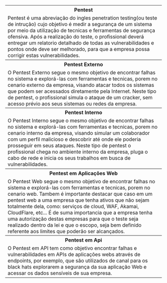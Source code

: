 <body>
    <table>
        <tbody>
            <tr>
                <tr>
                    <th>Pentest</th>
                </tr>
                <td>Pentest é uma abreviação do ingles penetration testing(ou teste de intrução) cujo objetivo é medir a segurança de um sistema por meio da utilização de tecnicas e ferramentas de segurança ofensiva. Após a realização do teste, o profissional deverá entregar um relatorio detalhado de todas as vulnerabilidades e pontos onde deve ser melhorado, para que a empresa possa corrigir estas vulnerabilidades.</td>
        </tr>
<tr>
        <tr>
            <th>Pentest Externo</th>
        </tr>
<td>O Pentest Externo segue o mesmo objetivo de encontrar falhas no sistema e explorá-las com ferramentas e tecnicas, porem no cenario externo da empresa, visando atacar todos os sistemas que podem ser acessados ​​diretamente pela Internet. Neste tipo de pentest, o profissional simula o ataque de um cracker, sem acesso prévio aos seus sistemas ou redes da empresa.</td>
</tr> 
<tr>
        <tr>
            <th>Pentest Interno</th>
        </tr>
<td>O Pentest Interno segue o mesmo objetivo de encontrar falhas no sistema e explorá-las com ferramentas e tecnicas, porem no cenario interno da empresa, visando simular um colaborador com um perfil malicioso e descobrir até onde ele poderia prosseguir em seus ataques. Neste tipo de pentest o profissional chega no ambiente interno da empresa, pluga o cabo de rede e inicia os seus trabalhos em busca de vulnerabilidades.</td>
</tr>  
<tr>
<tr>
    <th>Pentest em Aplicações Web</th>
</tr>
<td>O Pentest Web segue o mesmo objetivo de encontrar falhas no sistema e explorá-las com ferramentas e tecnicas, porem no cenario web. Tambem é importante destacar que caso em um pentest web a uma empresa que tenha ativos que não sejam totalmente dela, como: serviços de cloud, WAF, Akamai, CloudFlare, etc... É de suma importancia que a empresa tenha uma autorização destas empresas para que o teste seja realizado dentro da lei e que o escopo, seja bem definido referente aos limites que poderão ser alcançados.</td>
</tr>
<tr>  
<tr>
    <th>Pentest em Api</th>
</tr>
<td>O Pentest em API tem como objetivo encontrar falhas e vulnerabilidades em APIs de aplicações webs através de endpoints, por exemplo, que são utilizados de canal para os black hats explorarem a segurança da sua aplicação Web e acessar os dados sensíveis de sua empresa.</td>
</tr>
</tbody>
</table>
</body>
